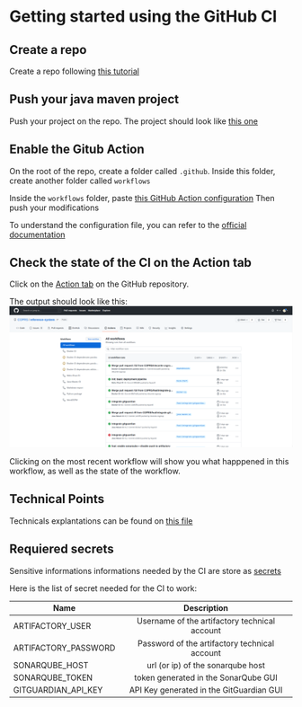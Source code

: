 # Getting started using the GitHub CI 

## Create a repo 
Create a repo following [this tutorial](https://docs.github.com/en/get-started/quickstart/create-a-repo)

## Push your java maven project
Push your project on the repo. The project should look like [this one](https://github.com/mkyong/maven-examples/tree/master/maven-code-coverage)

## Enable the Gitub Action 
On the root of the repo, create a folder called `.github`. 
Inside this folder, create another folder called `workflows`

Inside the `workflows` folder, paste [this GitHub Action configuration](.github/workflows/java-maven-ci.yaml)
Then push your modifications


To understand the configuration file, you can refer to the [official documentation](https://github.com/features/actions)

## Check the state of the CI on the Action tab  
Click on the [Action tab](https://github.com/COPRS/reference-system/actions/workflows/java-maven-ci.yml) on the GitHub repository. 

The output should look like this:
![github-action](.github/images/github-action.png)


Clicking on the most recent workflow will show you what happpened in this workflow, as well as the state of the workflow.

## Technical Points
Technicals explantations can be found on [this file](technical_points.md)

## Requiered secrets

Sensitive informations informations needed by the CI are store as [secrets](https://docs.github.com/en/actions/security-guides/encrypted-secrets)

Here is the list of secret needed for the CI to work:

| Name         | Description           |
| ------------- |:-------------:|
| ARTIFACTORY_USER | Username of the artifactory technical account |
| ARTIFACTORY_PASSWORD | Password of the artifactory technical account |
| SONARQUBE_HOST | url (or ip) of the sonarqube host  |
| SONARQUBE_TOKEN | token generated in the SonarQube GUI |
| GITGUARDIAN_API_KEY | API Key generated in the GitGuardian GUI |